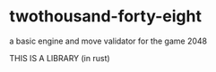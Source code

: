 # twothousand-forty-eight
a basic engine and move validator for the game 2048

THIS IS A LIBRARY (in rust)
